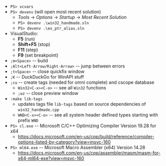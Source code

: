 - `PS> vcvars`
- `PS> devenv` (will open most recent solution)
    - *Tools* -> *Options* -> *Startup* -> *Most Recent Solution*
    - `PS> devenv .\win32_handmade.sln`
    - `PS> devenv .\ex_ptr_alias.sln`
- VisualStudio:
    - **F5** (run)
    - **Shift+F5** (stop)
    - **F11** (step)
    - **F9** (set breakpoint)
- `;m<Space>` -- build
- `;Alt<Left-Arrow/Right-Arrow>` -- jump between errors
- `;t<Space>` -- close quickfix window
- `;K` -- DuckDuckGo for WinAPI stuff
- `;cu` -- create tags (needed for omni complete) and cscope database
    - `Win32<C-x><C-o>` -- see all `Win32` functions
    - `;wz` -- close preview window
- `:make lib-tags`
    - updates tags file `lib-tags` based on source dependencies
      of `win32_handmade.cpp`
    - `WND<C-x><C-o>` -- see all system header defined types
      starting with prefix `WND`
- `PS> cl.exe` -- Microsoft C/C++ Optimizing Compiler Version 19.28 for x64
    - https://docs.microsoft.com/en-us/cpp/build/reference/compiler-options-listed-by-category?view=msvc-160
- `PS> ml64.exe` -- Microsoft Macro Assembler (x64) Version 14.28
    - https://docs.microsoft.com/en-us/cpp/assembler/masm/masm-for-x64-ml64-exe?view=msvc-160
